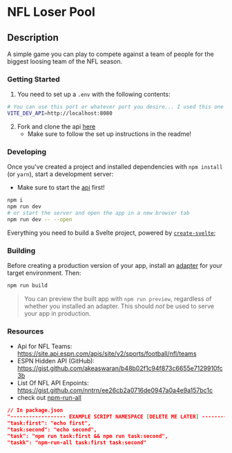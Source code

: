 # NFL Loser Pool

## Description

A simple game you can play to compete against a team of people for the biggest loosing team of the NFL season.

### Getting Started

1. You need to set up a ```.env``` with the following contents:
```bash
# You can use this port or whatever port you desire... I used this one becuase this is what the native api is set up for
VITE_DEV_API=http://localhost:8080
```

2. Fork and clone the api [here](https://github.com/freddysilber/nfl-loser-pool-api)
	* Make sure to follow the set up instructions in the readme!

### Developing

Once you've created a project and installed dependencies with `npm install` (or `yarn`), start a development server:

-   Make sure to start the [api]('https://github.com/freddysilber/nfl-loser-pool-api') first!

```bash
npm i
npm run dev
# or start the server and open the app in a new browser tab
npm run dev -- --open
```

Everything you need to build a Svelte project, powered by [`create-svelte`](https://github.com/sveltejs/kit/tree/master/packages/create-svelte);

### Building

Before creating a production version of your app, install an [adapter](https://kit.svelte.dev/docs#adapters) for your target environment. Then:

```bash
npm run build
```

> You can preview the built app with `npm run preview`, regardless of whether you installed an adapter. This should _not_ be used to serve your app in production.

### Resources

- Api for NFL Teams: https://site.api.espn.com/apis/site/v2/sports/football/nfl/teams
- ESPN Hidden API (GitHub): https://gist.github.com/akeaswaran/b48b02f1c94f873c6655e7129910fc3b
- List Of NFL API Enpoints: https://gist.github.com/nntrn/ee26cb2a0716de0947a0a4e9a157bc1c
- check out [npm-run-all](https://www.npmjs.com/package/npm-run-all)
```json
// In package.json
"------------------ EXAMPLE SCRIPT NAMESPACE [DELETE ME LATER] ------------------": "",
"task:first": "echo first",
"task:second": "echo second",
"task": "npm run task:first && npm run task:second",
"taskk": "npm-run-all task:first task:second"
```